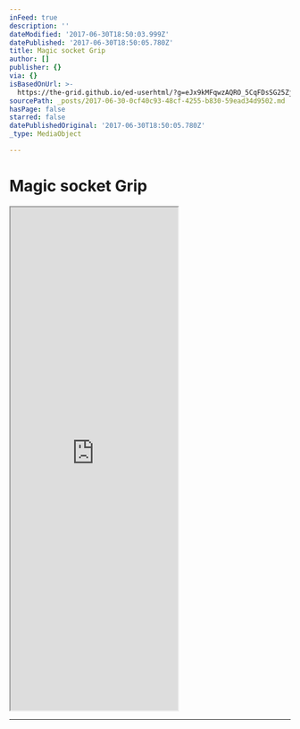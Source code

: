 ```yaml
---
inFeed: true
description: ''
dateModified: '2017-06-30T18:50:03.999Z'
datePublished: '2017-06-30T18:50:05.780Z'
title: Magic socket Grip
author: []
publisher: {}
via: {}
isBasedOnUrl: >-
  https://the-grid.github.io/ed-userhtml/?g=eJx9kMFqwzAQRO_5CqFDsSG25ZjEpbVc6BeEHnotqrSJFWwkVhs7_vvKcdtLoZdleTs7DNMYOzJrJB_mLJBDyMqyLmux3_O2KeKx3TTrDBqtJ0azB8kJblRc1KhWyllALXlH5MNTUSjvc9CTNbl2Q7FK8kt4-bF-MIrUh-8VnRwOUjsDK4oD5E6UdSYOWSU4053CACT5lU7Z4xJpdWv_j9Oy2xGduWp6RTcFwITraH12aCEcAd_cJCu-5aOFKcgzWpPsxLZKWW8DJQeRMlKfPSxbVH2_zu9RfRdHFkCh7u5k-Ykklvi3w_T5N_FmrfMLPSZ60w
sourcePath: _posts/2017-06-30-0cf40c93-48cf-4255-b830-59ead34d9502.md
hasPage: false
starred: false
datePublishedOriginal: '2017-06-30T18:50:05.780Z'
_type: MediaObject

---
```

# Magic socket Grip

<iframe src="https://the-grid.github.io/ed-userhtml/?g=eJyFUsFu1DAQ_RXLBwQHJ91FqzRVU0RB4lSBWBDHatae3XVJMpY9ybZ_jxNnV2npwsWx5808v_fia2N7oWsIoZKoD9aIcVVr2-5q_ObJdJpVvzxTVhvyBj2eG1MaW57hE_L8pC6L5UVRvi-lsIxN0ORw3PGTw0rumd1Vnge9xwYy8rt8mpPCAIMK453KTWTWVPJEeHM9-Bu4IuwqaRvYYazmsZywuXfFlmuUs_4WmnjWFE20XMmfre3RB6hF5LFafPHWiR9EtfjlsdV7sa4RexTfgaNaFmvSv-PnowEXUxC3lkWhFuXd3TMJ_7L6dbtF_zKXpI0GKMhXbExR3Ho6BPTxaDWKIxT3c4dT4WRxlZXlMVh3SP2qJg1sqa3kpmOm9q9cx7ZPnR9SeJoHtv58sjpfR8ldYDp6cQN9kOdwMIZpA7sXZEHHH8Aihcf4yPkD9JCqUgSvU6QhZgrOZWMEmaYmTy3ZQ_iwWBSL4mK1ejNYvnc18JZ8U6VHNQV53y-jpz34gNFTx1t1OQhJJP9RcfM4vda3704TfwDPRjoi" height="900" style=""></iframe>

---